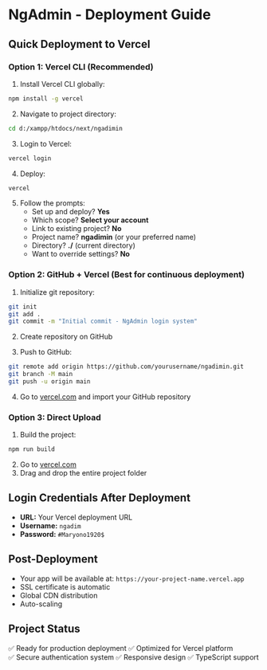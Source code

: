 # NgAdmin - Deployment Guide

## Quick Deployment to Vercel

### Option 1: Vercel CLI (Recommended)

1. Install Vercel CLI globally:
```bash
npm install -g vercel
```

2. Navigate to project directory:
```bash
cd d:/xampp/htdocs/next/ngadimin
```

3. Login to Vercel:
```bash
vercel login
```

4. Deploy:
```bash
vercel
```

5. Follow the prompts:
   - Set up and deploy? **Yes**
   - Which scope? **Select your account**
   - Link to existing project? **No**
   - Project name? **ngadimin** (or your preferred name)
   - Directory? **./** (current directory)
   - Want to override settings? **No**

### Option 2: GitHub + Vercel (Best for continuous deployment)

1. Initialize git repository:
```bash
git init
git add .
git commit -m "Initial commit - NgAdmin login system"
```

2. Create repository on GitHub

3. Push to GitHub:
```bash
git remote add origin https://github.com/yourusername/ngadimin.git
git branch -M main
git push -u origin main
```

4. Go to [vercel.com](https://vercel.com) and import your GitHub repository

### Option 3: Direct Upload

1. Build the project:
```bash
npm run build
```

2. Go to [vercel.com](https://vercel.com)
3. Drag and drop the entire project folder

## Login Credentials After Deployment

- **URL:** Your Vercel deployment URL
- **Username:** `ngadim`
- **Password:** `#Maryono1920$`

## Post-Deployment

- Your app will be available at: `https://your-project-name.vercel.app`
- SSL certificate is automatic
- Global CDN distribution
- Auto-scaling

## Project Status
✅ Ready for production deployment
✅ Optimized for Vercel platform  
✅ Secure authentication system
✅ Responsive design
✅ TypeScript support
